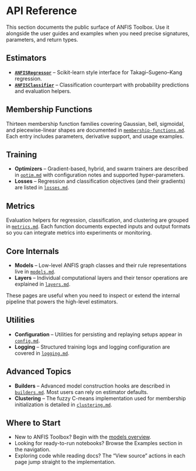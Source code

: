 # API Reference

This section documents the public surface of ANFIS Toolbox. Use it alongside the
user guides and examples when you need precise signatures, parameters, and
return types.

## Estimators

- **[`ANFISRegressor`](regressor.md)** – Scikit-learn style interface for
	Takagi–Sugeno–Kang regression.
- **[`ANFISClassifier`](classifier.md)** – Classification counterpart with
	probability predictions and evaluation helpers.

## Membership Functions

Thirteen membership function families covering Gaussian, bell, sigmoidal, and
piecewise-linear shapes are documented in
[`membership-functions.md`](membership-functions.md). Each entry includes
parameters, derivative support, and usage examples.

## Training

- **Optimizers** – Gradient-based, hybrid, and swarm trainers are described in
	[`optim.md`](optim.md) with configuration notes and supported hyper-parameters.
- **Losses** – Regression and classification objectives (and their gradients)
	are listed in [`losses.md`](losses.md).

## Metrics

Evaluation helpers for regression, classification, and clustering are grouped in
[`metrics.md`](metrics.md). Each function documents expected inputs and output
formats so you can integrate metrics into experiments or monitoring.

## Core Internals

- **Models** – Low-level ANFIS graph classes and their rule representations live
	in [`models.md`](models.md).
- **Layers** – Individual computational layers and their tensor operations are
	explained in [`layers.md`](layers.md).

These pages are useful when you need to inspect or extend the internal pipeline
that powers the high-level estimators.

## Utilities

- **Configuration** – Utilities for persisting and replaying setups appear in
	[`config.md`](config.md).
- **Logging** – Structured training logs and logging configuration are covered
	in [`logging.md`](logging.md).

## Advanced Topics

- **Builders** – Advanced model construction hooks are described in
	[`builders.md`](builders.md). Most users can rely on estimator defaults.
- **Clustering** – The fuzzy C-means implementation used for membership
	initialization is detailed in [`clustering.md`](clustering.md).

## Where to Start

- New to ANFIS Toolbox? Begin with the [models overview](../models/anfis.md).
- Looking for ready-to-run notebooks? Browse the Examples section in the
	navigation.
- Exploring code while reading docs? The “View source” actions in each page jump
	straight to the implementation.
